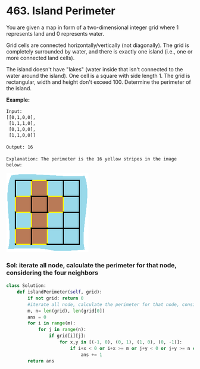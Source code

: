 # 463. Island Perimeter

You are given a map in form of a two-dimensional integer grid where 1 represents land and 0 represents water.

Grid cells are connected horizontally/vertically \(not diagonally\). The grid is completely surrounded by water, and there is exactly one island \(i.e., one or more connected land cells\).

The island doesn't have "lakes" \(water inside that isn't connected to the water around the island\). One cell is a square with side length 1. The grid is rectangular, width and height don't exceed 100. Determine the perimeter of the island.

**Example:**

```text
Input:
[[0,1,0,0],
 [1,1,1,0],
 [0,1,0,0],
 [1,1,0,0]]

Output: 16

Explanation: The perimeter is the 16 yellow stripes in the image below:
```

![](../.gitbook/assets/image%20%2818%29.png)

### Sol: iterate all node, calculate the perimeter for that node, considering the four neighbors

```python
class Solution:
    def islandPerimeter(self, grid):
        if not grid: return 0
        #iterate all node, calculate the perimeter for that node, considering the four neighbor       
        m, n= len(grid), len(grid[0])  
        ans = 0
        for i in range(m):
            for j in range(n):
                if grid[i][j]:
                    for x,y in [(-1, 0), (0, 1), (1, 0), (0, -1)]:
                        if i+x < 0 or i+x >= m or j+y < 0 or j+y >= n or grid[i+x][j+y] == 0:
                            ans += 1
        return ans
```


